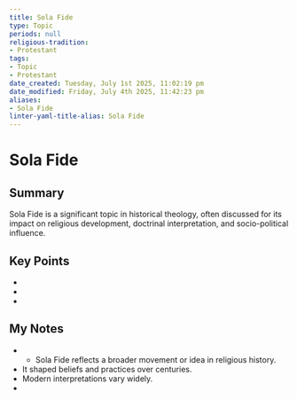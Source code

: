```yaml
---
title: Sola Fide
type: Topic
periods: null
religious-tradition:
- Protestant
tags:
- Topic
- Protestant
date_created: Tuesday, July 1st 2025, 11:02:19 pm
date_modified: Friday, July 4th 2025, 11:42:23 pm
aliases:
- Sola Fide
linter-yaml-title-alias: Sola Fide
---
```


# Sola Fide

## Summary
Sola Fide is a significant topic in historical theology, often discussed for its impact on religious development, doctrinal interpretation, and socio-political influence.

## Key Points
- 
- 
- 

## My Notes
- - Sola Fide reflects a broader movement or idea in religious history.
- It shaped beliefs and practices over centuries.
- Modern interpretations vary widely.
- 